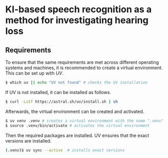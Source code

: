 # KI-based speech recognition as a method for investigating hearing loss

## Requirements

To ensure that the same requirements are met across different operating systems and machines, it is recommended to create a virtual environment. This can be set up with *UV*.

```bash
$ which uv || echo "UV not found" # checks the UV installation
```

If UV is not installed, it can be installed as follows.

```bash
$ curl -LsSf https://astral.sh/uv/install.sh | sh
```

Afterwards, the virtual environment can be created and activated.

```bash
$ uv venv .venv # creates a virtual environment with the name ".venv"
$ source .venv/bin/activate # activates the virtual environment
```

Then the required packages are installed. UV ensures that the exact versions are installed.

```bash
(.venv)$ uv sync --active  # installs exact versions
```